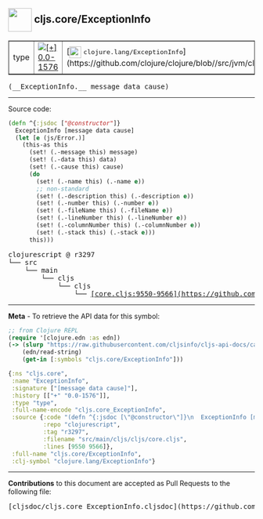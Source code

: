 ## <img width="48px" valign="middle" src="http://i.imgur.com/Hi20huC.png"> cljs.core/ExceptionInfo

 <table border="1">
<tr>

<td>type</td>
<td><a href="https://github.com/cljsinfo/cljs-api-docs/tree/0.0-1576"><img valign="middle" alt="[+] 0.0-1576" src="https://img.shields.io/badge/+-0.0--1576-lightgrey.svg"></a> </td>
<td>
[<img height="24px" valign="middle" src="http://i.imgur.com/1GjPKvB.png"> <samp>clojure.lang/ExceptionInfo</samp>](https://github.com/clojure/clojure/blob//src/jvm/clojure/lang/ExceptionInfo.java)
</td>
</tr>
</table>

 <samp>
(__ExceptionInfo.__ message data cause)<br>
</samp>

---





Source code:

```clj
(defn ^{:jsdoc ["@constructor"]}
  ExceptionInfo [message data cause]
  (let [e (js/Error.)]
    (this-as this
      (set! (.-message this) message)
      (set! (.-data this) data)
      (set! (.-cause this) cause)
      (do
        (set! (.-name this) (.-name e))
        ;; non-standard
        (set! (.-description this) (.-description e))
        (set! (.-number this) (.-number e))
        (set! (.-fileName this) (.-fileName e))
        (set! (.-lineNumber this) (.-lineNumber e))
        (set! (.-columnNumber this) (.-columnNumber e))
        (set! (.-stack this) (.-stack e)))
      this)))
```

 <pre>
clojurescript @ r3297
└── src
    └── main
        └── cljs
            └── cljs
                └── <ins>[core.cljs:9550-9566](https://github.com/clojure/clojurescript/blob/r3297/src/main/cljs/cljs/core.cljs#L9550-L9566)</ins>
</pre>


---

__Meta__ - To retrieve the API data for this symbol:

```clj
;; from Clojure REPL
(require '[clojure.edn :as edn])
(-> (slurp "https://raw.githubusercontent.com/cljsinfo/cljs-api-docs/catalog/cljs-api.edn")
    (edn/read-string)
    (get-in [:symbols "cljs.core/ExceptionInfo"]))
```

```clj
{:ns "cljs.core",
 :name "ExceptionInfo",
 :signature ["[message data cause]"],
 :history [["+" "0.0-1576"]],
 :type "type",
 :full-name-encode "cljs.core_ExceptionInfo",
 :source {:code "(defn ^{:jsdoc [\"@constructor\"]}\n  ExceptionInfo [message data cause]\n  (let [e (js/Error.)]\n    (this-as this\n      (set! (.-message this) message)\n      (set! (.-data this) data)\n      (set! (.-cause this) cause)\n      (do\n        (set! (.-name this) (.-name e))\n        ;; non-standard\n        (set! (.-description this) (.-description e))\n        (set! (.-number this) (.-number e))\n        (set! (.-fileName this) (.-fileName e))\n        (set! (.-lineNumber this) (.-lineNumber e))\n        (set! (.-columnNumber this) (.-columnNumber e))\n        (set! (.-stack this) (.-stack e)))\n      this)))",
          :repo "clojurescript",
          :tag "r3297",
          :filename "src/main/cljs/cljs/core.cljs",
          :lines [9550 9566]},
 :full-name "cljs.core/ExceptionInfo",
 :clj-symbol "clojure.lang/ExceptionInfo"}

```

---

__Contributions__ to this document are accepted as Pull Requests to the following file:

 <pre>
[cljsdoc/cljs.core_ExceptionInfo.cljsdoc](https://github.com/cljsinfo/cljs-api-docs/blob/master/cljsdoc/cljs.core_ExceptionInfo.cljsdoc)
</pre>

